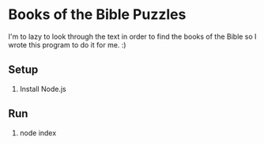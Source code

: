 # Books of the Bible Puzzles

I'm to lazy to look through the text in order to find the books of the Bible so I wrote this program to do it for me. :)

## Setup

1. Install Node.js

## Run
1. node index
